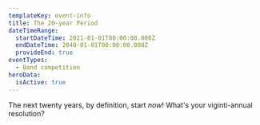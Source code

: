 ```yaml
---
templateKey: event-info
title: The 20-year Period
dateTimeRange:
  startDateTime: 2021-01-01T00:00:00.000Z
  endDateTime: 2040-01-01T00:00:00.000Z
  provideEnd: true
eventTypes:
  - Band competition
heroData:
  isActive: true
---
```

The next twenty years, by definition, start *now*! What's your viginti-annual resolution?
